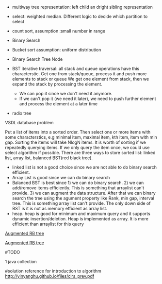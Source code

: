 + multiway tree representation: left child an dright sibling representation
+ select: weighted median. Different logic to decide which partition to select
+ count sort, assumption :small number in range
+ Binary Search
+ Bucket sort assumption: uniform distribution
+ BInary Search Tree Node 
+ BST iterative traversal: all stack and queue operations have this characterstic. Get one from stack/queue, process it and push more elements to stack or queue
 We get one element from stack, then we expand the stack by processing the element.
	 * We can pop it since we don't need it anymore.
	 * If we can't pop it (we need it later), we need to push further element and process the element at a later time

+ radix tree

VSDL database problem


Put a list of items into a sorted order. Then select one or more items with some characterstics, e.g minimal item, maximal  item, kth item, item with min gap. 	Sorting the items will take NlogN items. It is worth of sorting if we repeatedly querying items. If we only query the item once, we could use select algorithm if possible. There are three ways to store sorted list: linked list, array list, balanced BST(red black tree).

+ linked list is not a good choice since we are not able to do binary search efficient.
+ Array List is good since we can do binary search
+ Balanced BST is best since 1) we can do binary search. 2) we can add/remove items efficiently. This is something that arraylist can't provide. 3) we can augment the data structure. After that we can binary search the tree using the agument property like Rank, min gap, interval tree. This is something array list can't provide. The only down side of BST is it is not as memory efficient as array list.
+ heap. heap is good for minimum and maximum query and it supports dynamic insertion/deletion. Heap is implemented as array. It is more efficient than arraylist for this query
 
 
 
 



[Augmented RB tree](https://github.com/gzc/CLRS/blob/master/C14-Augmenting-Data-Structures/14.3.md)

[Augmented RB tree](http://ripcrixalis.blog.com/2011/02/08/clrs-14-3-interval-trees/)

#TODO

1 java collection


#solution reference for introduction to algorithm
http://yinyanghu.github.io/files/clrs_prev.pdf

